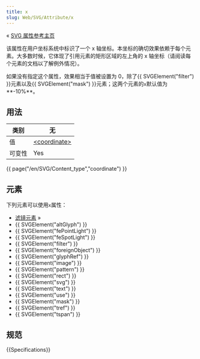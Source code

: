 ```yaml
---
title: x
slug: Web/SVG/Attribute/x
---
```


« [SVG 属性参考主页](/zh-CN/SVG/Attribute)

该属性在用户坐标系统中标识了一个 x 轴坐标。本坐标的确切效果依赖于每个元素。大多数时候，它体现了引用元素的矩形区域的左上角的 x 轴坐标（请阅读每个元素的文档以了解例外情况）。

如果没有指定这个属性，效果相当于值被设置为 0，除了{{ SVGElement("filter") }}元素以及{{ SVGElement("mask") }}元素；这两个元素的`x`默认值为**-10%**。

## 用法

| 类别   | 无                                              |
| ------ | ----------------------------------------------- |
| 值     | [\<coordinate>](/zh-CN/Web/SVG/Content_type#Coordinate) |
| 可变性 | Yes                                             |

{{ page("/en/SVG/Content_type","coordinate") }}

## 元素

下列元素可以使用`x`属性：

- [滤镜元素](/zh-CN/SVG/Element#FilterPrimitive) »
- {{ SVGElement("altGlyph") }}
- {{ SVGElement("fePointLight") }}
- {{ SVGElement("feSpotLight") }}
- {{ SVGElement("filter") }}
- {{ SVGElement("foreignObject") }}
- {{ SVGElement("glyphRef") }}
- {{ SVGElement("image") }}
- {{ SVGElement("pattern") }}
- {{ SVGElement("rect") }}
- {{ SVGElement("svg") }}
- {{ SVGElement("text") }}
- {{ SVGElement("use") }}
- {{ SVGElement("mask") }}
- {{ SVGElement("tref") }}
- {{ SVGElement("tspan") }}

## 规范

{{Specifications}}
